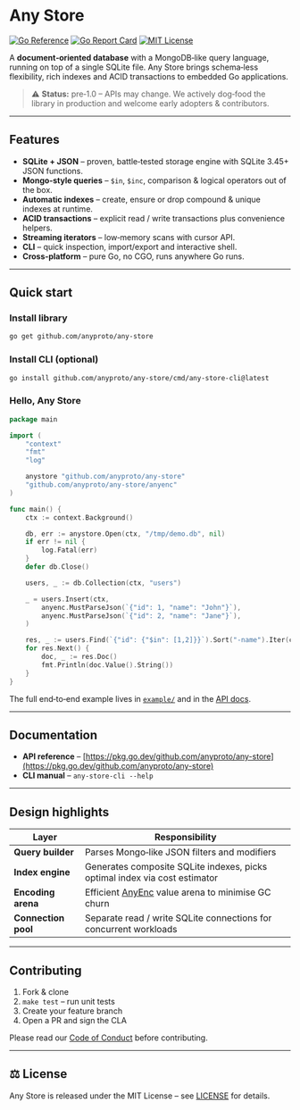 # Any Store

[![Go Reference](https://pkg.go.dev/badge/github.com/anyproto/any-store.svg)](https://pkg.go.dev/github.com/anyproto/any-store)
[![Go Report Card](https://goreportcard.com/badge/github.com/anyproto/any-store)](https://goreportcard.com/report/github.com/anyproto/any-store)
[![MIT License](https://img.shields.io/badge/license-MIT-blue.svg)](LICENSE)

A **document‑oriented database** with a MongoDB‑like query language, running on top of a single SQLite file.
Any Store brings schema‑less flexibility, rich indexes and ACID transactions to embedded Go applications.

> ⚠️ **Status:** pre‑1.0 – APIs may change. We actively dog‑food the library in production and welcome early adopters & contributors.

---

## Features

* **SQLite + JSON** – proven, battle‑tested storage engine with SQLite 3.45+ JSON functions.
* **Mongo‑style queries** – `$in`, `$inc`, comparison & logical operators out of the box.
* **Automatic indexes** – create, ensure or drop compound & unique indexes at runtime.
* **ACID transactions** – explicit read / write transactions plus convenience helpers.
* **Streaming iterators** – low‑memory scans with cursor API.
* **CLI** – quick inspection, import/export and interactive shell.
* **Cross‑platform** – pure Go, no CGO, runs anywhere Go runs.

---

## Quick start

### Install library

```bash
go get github.com/anyproto/any-store
```

### Install CLI (optional)

```bash
go install github.com/anyproto/any-store/cmd/any-store-cli@latest
```

### Hello, Any Store

```go
package main

import (
    "context"
    "fmt"
    "log"

    anystore "github.com/anyproto/any-store"
    "github.com/anyproto/any-store/anyenc"
)

func main() {
    ctx := context.Background()

    db, err := anystore.Open(ctx, "/tmp/demo.db", nil)
    if err != nil {
        log.Fatal(err)
    }
    defer db.Close()

    users, _ := db.Collection(ctx, "users")

    _ = users.Insert(ctx,
        anyenc.MustParseJson(`{"id": 1, "name": "John"}`),
        anyenc.MustParseJson(`{"id": 2, "name": "Jane"}`),
    )

    res, _ := users.Find(`{"id": {"$in": [1,2]}}`).Sort("-name").Iter(ctx)
    for res.Next() {
        doc, _ := res.Doc()
        fmt.Println(doc.Value().String())
    }
}
```

The full end‑to‑end example lives in [`example/`](example) and in the [API docs](https://pkg.go.dev/github.com/anyproto/any-store).

---

## Documentation

* **API reference** – [https://pkg.go.dev/github.com/anyproto/any-store](https://pkg.go.dev/github.com/anyproto/any-store)
* **CLI manual** – `any-store-cli --help`

---

## Design highlights

| Layer               | Responsibility                                                             |
| ------------------- | -------------------------------------------------------------------------- |
| **Query builder**   | Parses Mongo‑like JSON filters and modifiers                               |
| **Index engine**    | Generates composite SQLite indexes, picks optimal index via cost estimator |
| **Encoding arena**  | Efficient [AnyEnc](anyenc) value arena to minimise GC churn                |
| **Connection pool** | Separate read / write SQLite connections for concurrent workloads          |

---


## Contributing

1. Fork & clone
2. `make test` – run unit tests
3. Create your feature branch
4. Open a PR and sign the CLA

Please read our [Code of Conduct](CODE_OF_CONDUCT.md) before contributing.

---

## ⚖️ License

Any Store is released under the MIT License – see [LICENSE](LICENSE) for details.
